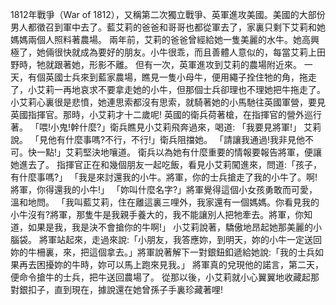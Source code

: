1812年戰爭（War of 1812），又稱第二次獨立戰爭、英軍進攻美國。美國的大部份男人都徵召到軍中去了。藍艾莉的爸爸和哥哥也都從軍去了，家裏只剩下艾莉和她媽媽兩個人照料著農場。
兩年前，艾莉的爸爸曾經給她一隻美麗的水牛。她高興極了，她倆很快就成為要好的朋友。小牛很乖，而且善體人意似的，每當艾莉上田野時，牠就跟著她，形影不離。
但有一次，英軍進攻到艾莉的農場附近來。
一天，有個英國士兵來到藍家農場，瞧見一隻小母牛，便用繩子拴住牠的角，拖走了，小艾莉一再地哀求不要拿走她的小牛，但那個士兵卻理也不理她把牛拖走了。
小艾莉心裏很是悲憤，她連思索都沒有思索，就騎著她的小馬馳往英國軍營，要見英國指揮官。那時，小艾莉才十二歲呢!
英國的衛兵荷著槍，在指揮官的營外巡行著。
「喂!小鬼!幹什麼?」衛兵瞧見小艾莉飛奔過來，喝道:
「我要見將軍!」
艾莉說。
「見他有什麼事嗎?不行，不行!」衛兵阻擋她。
「請讓我通過!我非見他不可。快一點!」艾莉堅決地嚷道。
衛兵以為她有什麼重要的情報要報告將軍，便讓她進去了。
指揮官正在和幾個朋友一起吃飯，看見小艾莉闖進來，問道:「孩子，有什麼事嗎?」
「我是來討還我的小牛。將軍，你的士兵搶走了我的小牛了。啊!將軍，你得還我的小牛!」
「妳叫什麼名字?」將軍覺得這個小女孩勇敢而可愛，溫和地問。
「我叫藍艾莉，住在離這裏三哩外，我家還有一個媽媽。你看見我的小牛沒有?將軍，那隻牛是我親手養大的，我不能讓別人把牠牽去。將軍，你知道，如果是我，我是決不會搶你的牛啊!」
小艾莉說著，驕傲地昂起她那美麗的小腦袋。
將軍站起來，走過來說:「小朋友，我答應妳，到明天，妳的小牛一定送回妳的牛柵裏，來，把這個拿去。」將軍說著解下一對銀鈕釦遞給她說:「我的士兵如果再去困擾妳的牛時，妳可以馬上跑來見我。」
將軍真的兌現他的諾言，第二天，便命令搶牛的士兵，把牛送回農場了。
從那以後，小艾莉就小心翼翼地收藏起那對銀扣子，直到現在，據說還在她曾孫子手裏珍藏著哩!

